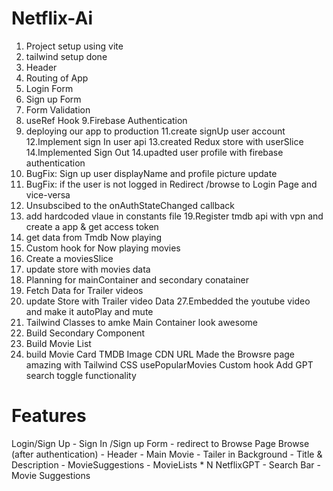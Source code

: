 

 # Netflix-Ai

1. Project setup using vite 
2. tailwind setup done
3. Header
4. Routing of App
5. Login Form
6. Sign up Form
7. Form Validation
8. useRef Hook
9.Firebase Authentication
10. deploying our app to production 
11.create signUp user account  
12.Implement sign In  user api
13.created Redux store with userSlice 
14.Implemented Sign Out 
14.upadted user profile with firebase authentication
15.  BugFix: Sign up user displayName and profile picture update
16. BugFix: if the user is not logged in Redirect /browse to Login Page and vice-versa
17. Unsubscibed to the onAuthStateChanged callback
18. add hardcoded vlaue in constants file
19.Register tmdb api with vpn and create a app & get access token 
20. get data from Tmdb Now playing 
21. Custom hook for Now playing movies 
22. Create a moviesSlice 
23. update store with movies data 
24. Planning for mainContainer and secondary conatainer 
25. Fetch Data for Trailer videos 
26. update Store with Trailer video Data 
27.Embedded the youtube video and make it autoPlay and  mute 
28. Tailwind Classes to amke Main Container look awesome 
29.   Build Secondary Component
30.   Build Movie List
31.   build Movie Card
    TMDB Image CDN URL
    Made the Browsre page amazing with Tailwind CSS
    usePopularMovies Custom hook
    Add GPT search toggle functionality



# Features

Login/Sign Up
     - Sign In /Sign up Form
     - redirect to Browse Page
Browse (after authentication)
     - Header
     - Main Movie
             - Tailer in Background
             - Title & Description
             - MovieSuggestions
             - MovieLists * N
NetflixGPT
    - Search Bar
    - Movie Suggestions